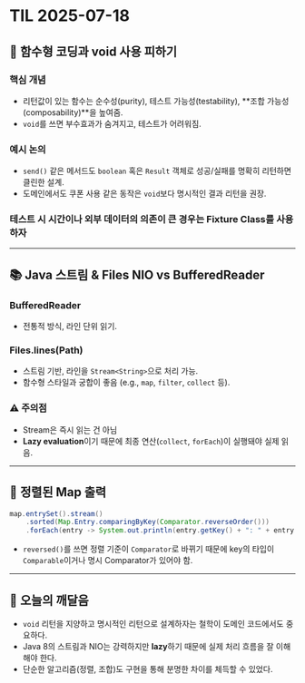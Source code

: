 # TIL 2025-07-18

## 🧠 함수형 코딩과 void 사용 피하기

### 핵심 개념
- 리턴값이 있는 함수는 순수성(purity), 테스트 가능성(testability), **조합 가능성(composability)**을 높여줌.
- `void`를 쓰면 부수효과가 숨겨지고, 테스트가 어려워짐.

### 예시 논의
- `send()` 같은 메서드도 `boolean` 혹은 `Result` 객체로 성공/실패를 명확히 리턴하면 클린한 설계.
- 도메인에서도 쿠폰 사용 같은 동작은 `void`보다 명시적인 결과 리턴을 권장.

### 테스트 시 시간이나 외부 데이터의 의존이 큰 경우는 Fixture Class를 사용하자

---

## 📚 Java 스트림 & Files NIO vs BufferedReader

### BufferedReader
- 전통적 방식, 라인 단위 읽기.

### Files.lines(Path)
- 스트림 기반, 라인을 `Stream<String>`으로 처리 가능.
- 함수형 스타일과 궁합이 좋음 (e.g., `map`, `filter`, `collect` 등).

### ⚠️ 주의점
- Stream은 즉시 읽는 건 아님
- **Lazy evaluation**이기 때문에 최종 연산(`collect`, `forEach`)이 실행돼야 실제 읽음.

---

## 🧮 정렬된 Map 출력

```java
map.entrySet().stream()
    .sorted(Map.Entry.comparingByKey(Comparator.reverseOrder()))
    .forEach(entry -> System.out.println(entry.getKey() + ": " + entry.getValue()));
```

- `reversed()`를 쓰면 정렬 기준이 `Comparator`로 바뀌기 때문에 key의 타입이 `Comparable`이거나 명시 Comparator가 있어야 함.

---


## 🤯 오늘의 깨달음

- `void` 리턴을 지양하고 명시적인 리턴으로 설계하자는 철학이 도메인 코드에서도 중요하다.
- Java 8의 스트림과 NIO는 강력하지만 **lazy**하기 때문에 실제 처리 흐름을 잘 이해해야 한다.
- 단순한 알고리즘(정렬, 조합)도 구현을 통해 분명한 차이를 체득할 수 있었다.

